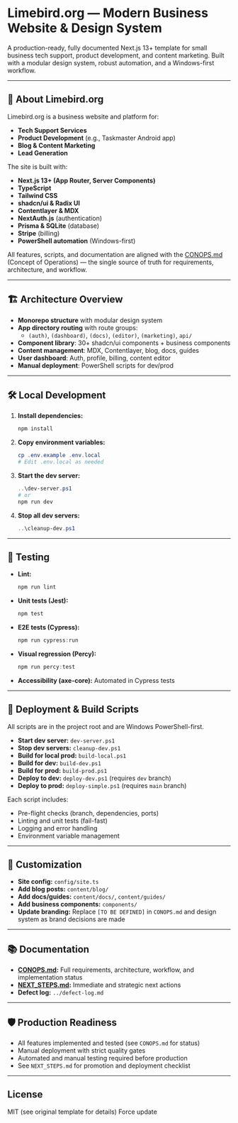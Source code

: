 # Limebird.org — Modern Business Website & Design System

A production-ready, fully documented Next.js 13+ template for small business tech support, product development, and content marketing. Built with a modular design system, robust automation, and a Windows-first workflow.

---

## 🚀 About Limebird.org

Limebird.org is a business website and platform for:
- **Tech Support Services**
- **Product Development** (e.g., Taskmaster Android app)
- **Blog & Content Marketing**
- **Lead Generation**

The site is built with:
- **Next.js 13+ (App Router, Server Components)**
- **TypeScript**
- **Tailwind CSS**
- **shadcn/ui & Radix UI**
- **Contentlayer & MDX**
- **NextAuth.js** (authentication)
- **Prisma & SQLite** (database)
- **Stripe** (billing)
- **PowerShell automation** (Windows-first)

All features, scripts, and documentation are aligned with the [CONOPS.md](../CONOPS.md) (Concept of Operations) — the single source of truth for requirements, architecture, and workflow.

---

## 🏗️ Architecture Overview

- **Monorepo structure** with modular design system
- **App directory routing** with route groups:
  - `(auth)`, `(dashboard)`, `(docs)`, `(editor)`, `(marketing)`, `api/`
- **Component library**: 30+ shadcn/ui components + business components
- **Content management**: MDX, Contentlayer, blog, docs, guides
- **User dashboard**: Auth, profile, billing, content editor
- **Manual deployment**: PowerShell scripts for dev/prod

---

## 🛠️ Local Development

1. **Install dependencies:**
   ```powershell
   npm install
   ```
2. **Copy environment variables:**
   ```powershell
   cp .env.example .env.local
   # Edit .env.local as needed
   ```
3. **Start the dev server:**
   ```powershell
   ..\dev-server.ps1
   # or
   npm run dev
   ```
4. **Stop all dev servers:**
   ```powershell
   ..\cleanup-dev.ps1
   ```

---

## 🧪 Testing

- **Lint:**
  ```powershell
  npm run lint
  ```
- **Unit tests (Jest):**
  ```powershell
  npm test
  ```
- **E2E tests (Cypress):**
  ```powershell
  npm run cypress:run
  ```
- **Visual regression (Percy):**
  ```powershell
  npm run percy:test
  ```
- **Accessibility (axe-core):**
  Automated in Cypress tests

---

## 🚦 Deployment & Build Scripts

All scripts are in the project root and are Windows PowerShell-first.

- **Start dev server:** `dev-server.ps1`
- **Stop dev servers:** `cleanup-dev.ps1`
- **Build for local prod:** `build-local.ps1`
- **Build for dev:** `build-dev.ps1`
- **Build for prod:** `build-prod.ps1`
- **Deploy to dev:** `deploy-dev.ps1` (requires `dev` branch)
- **Deploy to prod:** `deploy-simple.ps1` (requires `main` branch)

Each script includes:
- Pre-flight checks (branch, dependencies, ports)
- Linting and unit tests (fail-fast)
- Logging and error handling
- Environment variable management

---

## 📝 Customization

- **Site config:** `config/site.ts`
- **Add blog posts:** `content/blog/`
- **Add docs/guides:** `content/docs/`, `content/guides/`
- **Add business components:** `components/`
- **Update branding:** Replace `[TO BE DEFINED]` in `CONOPS.md` and design system as brand decisions are made

---

## 📚 Documentation

- **[CONOPS.md](../CONOPS.md):** Full requirements, architecture, workflow, and implementation status
- **[NEXT_STEPS.md](../NEXT_STEPS.md):** Immediate and strategic next actions
- **Defect log:** `../defect-log.md`

---

## 🛡️ Production Readiness

- All features implemented and tested (see `CONOPS.md` for status)
- Manual deployment with strict quality gates
- Automated and manual testing required before production
- See `NEXT_STEPS.md` for promotion and deployment checklist

---

## License

MIT (see original template for details)
F o r c e   u p d a t e  
 
